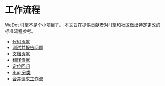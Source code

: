 # 工作流程

WeDot 引擎不是个小项目了。
本文旨在提供贡献者对引擎和社区做出特定更改的标准流程参考。

- [代码贡献](code_contribution.md)
- [测试并报告问题](testing_and_reporting.md)
- [文档贡献](documentation_contribution.md)
- [翻译贡献](translation_contribution.md)
- [定位回归](bisecting_regressions.md)
- [Bug 分类](bug_triage_guidelines.md)
- [合并请求工作流](pr_workflow.md)
